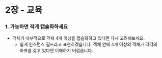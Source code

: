 # 2장 - 교육

### 1. 가능하면 적게 캡슐화하세요

- 객체가 내부적으로 객체 4개 이상을 캡슐화하고 있다면 다시 고려해보세요.
    - 쉽게 인스턴스 필드라고 표현하겠습니다. 객체 안에 4개 이상의 객체가 각각의 좌표를 갖고 있다면 이해하기 어렵습니다.
